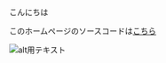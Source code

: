 こんにちは

このホームページのソースコードは[こちら](https://tripnote.jp/)

![alt用テキスト](https://d340eiag32bpum.cloudfront.net/img/post/article/2918/291784-Hbu9KaHaw6005zc4ruD2_lrg.jpg?w=768&h=474&fit=crop&auto=format)
